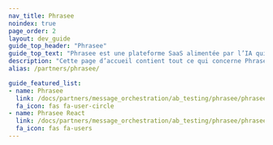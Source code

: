```yaml
---
nav_title: Phrasee
noindex: true
page_order: 2
layout: dev_guide
guide_top_header: "Phrasee"
guide_top_text: "Phrasee est une plateforme SaaS alimentée par l’IA qui révolutionne l’expérience client en optimisant le vocabulaire des marques. Phrasee révolutionne la stratégie marketing numérique en optimisant chacun de ses mots. Les marques du monde entier peuvent ainsi optimiser la formulation de leurs messages."
description: "Cette page d’accueil contient tout ce qui concerne Phrasee, y compris les instructions d’intégration, et Phrasee React."
alias: /partners/phrasee/

guide_featured_list:
- name: Phrasee
  link: /docs/partners/message_orchestration/ab_testing/phrasee/phrasee/
  fa_icon: fas fa-user-circle
- name: Phrasee React
  link: /docs/partners/message_orchestration/ab_testing/phrasee/phrasee_react/
  fa_icon: fas fa-users
---
```

<br>